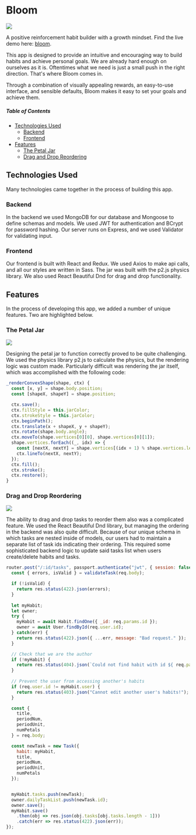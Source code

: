 <h1 style="center">Bloom</h1>
<img src="./readme_images/Bloom.jpg">

A positive reinforcement habit builder with a growth mindset. Find the live demo
here: [bloom](https://bl00m.herokuapp.com/).

This app is designed to provide an intuitive and encouraging way to build habits
and achieve personal goals. We are already hard enough on ourselves as it is.
Oftentimes what we need is just a small push in the right direction. That's
where Bloom comes in.

Through a combination of visually appealing rewards, an easy-to-use interface,
and sensible defaults, Bloom makes it easy to set your goals and achieve them.

##### Table of Contents

- [Technologies Used](#technologies-used)
  - [Backend](#backend)
  - [Frontend](#frontend)
- [Features](#features)
  - [The Petal Jar](#the-petal-jar)
  - [Drag and Drop Reordering](#drag-and-drop-reordering)

## Technologies Used

Many technologies came together in the process of building this app.

### Backend

In the backend we used MongoDB for our database and Mongoose to define schemas
and models. We used JWT for authentication and BCrypt for password hashing. Our
server runs on Express, and we used Validator for validating input.

### Frontend

Our frontend is built with React and Redux. We used Axios to make api calls, and
all our styles are written in Sass. The jar was built with the p2.js physics
library. We also used React Beautiful Dnd for drag and drop functionality.

## Features

In the process of developing this app, we added a number of unique features. Two
are highlighted below.

### The Petal Jar

<img src="./readme_images/petal_jar.jpg">

Designing the petal jar to function correctly proved to be quite challenging. We
used the physics library p2.js to calculate the physics, but the rendering logic
was custom made. Particularly difficult was rendering the jar itself, which was
accomplished with the following code:

```js
_renderConvexShape(shape, ctx) {
  const [x, y] = shape.body.position;
  const [shapeX, shapeY] = shape.position;

  ctx.save();
  ctx.fillStyle = this.jarColor;
  ctx.strokeStyle = this.jarColor;
  ctx.beginPath();
  ctx.translate(x + shapeX, y + shapeY);
  ctx.rotate(shape.body.angle);
  ctx.moveTo(shape.vertices[0][0], shape.vertices[0][1]);
  shape.vertices.forEach((_, idx) => {
    const [nextX, nextY] = shape.vertices[(idx + 1) % shape.vertices.length];
    ctx.lineTo(nextX, nextY);
  });
  ctx.fill();
  ctx.stroke();
  ctx.restore();
}
```

### Drag and Drop Reordering

<img src="./readme_images/drag_and_drop.jpg">

The ability to drag and drop tasks to reorder them also was a complicated
feature. We used the React Beautiful Dnd library, but managing the ordering in
the backend was also quite difficult. Because of our unique schema in which
tasks are nested inside of models, our users had to maintain a separate list of
task ids indicating their ordering. This required some sophisticated backend
logic to update said tasks list when users create/delete habits and tasks.

```js
router.post("/:id/tasks", passport.authenticate("jwt", { session: false }), async (req, res) => {
  const { errors, isValid } = validateTask(req.body);

  if (!isValid) {
    return res.status(422).json(errors);
  }
  
  let myHabit;
  let owner;
  try {
    myHabit = await Habit.findOne({ _id: req.params.id });
    owner = await User.findById(req.user.id);
  } catch(err) {
    return res.status(422).json({ ...err, message: "Bad request." });
  }

  // Check that we are the author
  if (!myHabit) {
    return res.status(404).json(`Could not find habit with id ${ req.params.id }`);
  }
  
  // Prevent the user from accessing another's habits
  if (req.user.id != myHabit.user) {
    return res.status(403).json("Cannot edit another user's habits!");
  }

  const {
    title,
    periodNum,
    periodUnit,
    numPetals
  } = req.body;

  const newTask = new Task({
    habit: myHabit,
    title,
    periodNum,
    periodUnit,
    numPetals
  });


  myHabit.tasks.push(newTask);
  owner.dailyTaskList.push(newTask.id);
  owner.save();
  myHabit.save()
    .then(obj => res.json(obj.tasks[obj.tasks.length - 1]))
    .catch(err => res.status(422).json(err));
});
```
